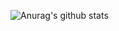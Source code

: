 ![Anurag's github stats](https://github-readme-stats.vercel.app/api?username=Dogel-ai&show_icons=true&hide=["contribs","prs","stars"])
